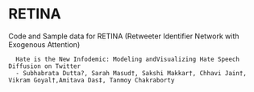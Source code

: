 # RETINA
Code and Sample data for RETINA (Retweeter Identifier Network with  Exogenous Attention)

      Hate is the New Infodemic: Modeling andVisualizing Hate Speech Diffusion on Twitter
      - Subhabrata Dutta?, Sarah Masud†, Sakshi Makkar†, Chhavi Jain†, Vikram Goyal†,Amitava Das‡, Tanmoy Chakraborty
